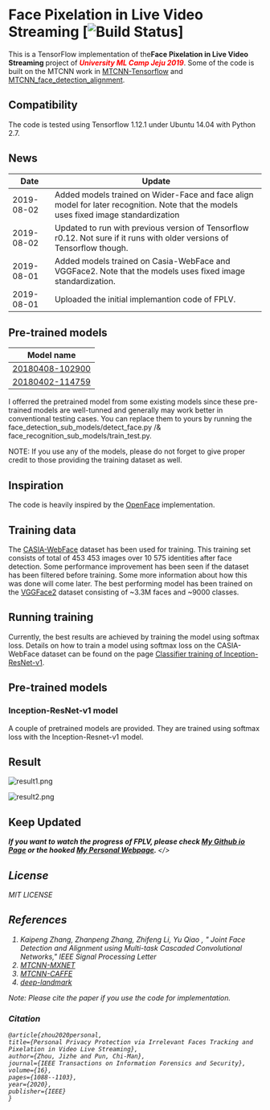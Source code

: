 # Face Pixelation in Live Video Streaming [![Build Status][travis-image]]

[travis-image]: http://travis-ci.org/davidsandberg/facenet.svg?branch=master

This is a TensorFlow implementation of the<b>Face Pixelation in Live Video Streaming </b>project of <font color="red"><b><I>University ML Camp Jeju 2019</font></b></I>. Some of the code is built on the MTCNN work in [MTCNN-Tensorflow](https://github.com/AITTSMD/MTCNN-Tensorflow) and [MTCNN_face_detection_alignment](https://github.com/kpzhang93/MTCNN_face_detection_alignment).<br>
    
## Compatibility
The code is tested using Tensorflow 1.12.1 under Ubuntu 14.04 with Python 2.7. 
## News
| Date     | Update |
|----------|--------|
| 2019-08-02 | Added models trained on Wider-Face and face align model for later recognition. Note that the models uses fixed image standardization|
| 2019-08-02 | Updated to run with previous version of Tensorflow r0.12. Not sure if it runs with older versions of Tensorflow though.|
| 2019-08-01 | Added models trained on Casia-WebFace and VGGFace2. Note that the models uses fixed image standardization.|
| 2019-08-01 | Uploaded the initial implemantion code of FPLV.|

## Pre-trained models
| Model name      | 
|-----------------|
| [20180408-102900](https://drive.google.com/open?id=1R77HmFADxe87GmoLwzfgMu_HY0IhcyBz) |
| [20180402-114759](https://drive.google.com/open?id=1EXPBSXwTaqrSC0OhUdXNmKSh9qJUQ55-)|

I offerred the pretrained model from some existing models since these pre-trained models are well-tunned and generally may work better in conventional testing cases. You can replace them to yours by running the face_detection_sub_models/detect_face.py /& face_recognition_sub_models/train_test.py.

NOTE: If you use any of the models, please do not forget to give proper credit to those providing the training dataset as well.

## Inspiration
The code is heavily inspired by the [OpenFace](https://github.com/cmusatyalab/openface) implementation.

## Training data
The [CASIA-WebFace](http://www.cbsr.ia.ac.cn/english/CASIA-WebFace-Database.html) dataset has been used for training. This training set consists of total of 453 453 images over 10 575 identities after face detection. Some performance improvement has been seen if the dataset has been filtered before training. Some more information about how this was done will come later.
The best performing model has been trained on the [VGGFace2](https://www.robots.ox.ac.uk/~vgg/data/vgg_face2/) dataset consisting of ~3.3M faces and ~9000 classes.

## Running training
Currently, the best results are achieved by training the model using softmax loss. Details on how to train a model using softmax loss on the CASIA-WebFace dataset can be found on the page [Classifier training of Inception-ResNet-v1](https://github.com/davidsandberg/facenet/wiki/Classifier-training-of-inception-resnet-v1).

## Pre-trained models
### Inception-ResNet-v1 model
A couple of pretrained models are provided. They are trained using softmax loss with the Inception-Resnet-v1 model.

## Result

![result1.png](https://github.com/Knightzjz/University-ML-Camp-Jeju-2019/blob/master/models/R1.png)

![result2.png](https://github.com/Knightzjz/University-ML-Camp-Jeju-2019/blob/master/models/R2.png)

## Keep Updated
<b><I>If you want to watch the progress of FPLV, please check [My Github io Page](https://knightzjz.github.io)  or the hooked [My Personal Webpage](https://bluebalwyy.com). </b></>


## License
MIT LICENSE

## References
1. Kaipeng Zhang, Zhanpeng Zhang, Zhifeng Li, Yu Qiao , " Joint Face Detection and Alignment using Multi-task Cascaded Convolutional Networks," IEEE Signal Processing Letter
2. [MTCNN-MXNET](https://github.com/Seanlinx/mtcnn)
3. [MTCNN-CAFFE](https://github.com/CongWeilin/mtcnn-caffe)
4. [deep-landmark](https://github.com/luoyetx/deep-landmark)

Note: Please cite the paper if you use the code for implementation.

### Citation
    @article{zhou2020personal,
    title={Personal Privacy Protection via Irrelevant Faces Tracking and Pixelation in Video Live Streaming},
    author={Zhou, Jizhe and Pun, Chi-Man},
    journal={IEEE Transactions on Information Forensics and Security},
    volume={16},
    pages={1088--1103},
    year={2020},
    publisher={IEEE}
    }








